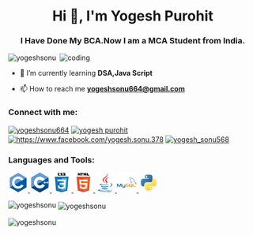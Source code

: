<h1 align="center">Hi 👋, I'm Yogesh Purohit</h1>
<h3 align="center">I Have Done My BCA.Now I am a MCA Student from India.</h3>

<img align="right" alt="coding" width="400" src="https://user-images.githubusercontent.com/55389276/140866485-8fb1c876-9a8f-4d6a-98dc-08c4981eaf70.gif">

<p align="left"> <img src="https://komarev.com/ghpvc/?username=yogeshsonu&label=Profile%20views&color=0e75b6&style=flat" alt="yogeshsonu" /> </p>

- 🌱 I’m currently learning **DSA,Java Script**

- 📫 How to reach me **yogeshsonu664@gmail.com**

<h3 align="left">Connect with me:</h3>
<p align="left">
<a href="https://twitter.com/yogeshsonu664" target="blank"><img align="center" src="https://raw.githubusercontent.com/rahuldkjain/github-profile-readme-generator/master/src/images/icons/Social/twitter.svg" alt="yogeshsonu664" height="30" width="40" /></a>
<a href="https://linkedin.com/in/yogesh-purohit-17a50b211" target="blank"><img align="center" src="https://raw.githubusercontent.com/rahuldkjain/github-profile-readme-generator/master/src/images/icons/Social/linked-in-alt.svg" alt="yogesh purohit" height="30" width="40" /></a>
<a href="https://www.facebook.com/yogesh.sonu.378/" target="blank"><img align="center" src="https://raw.githubusercontent.com/rahuldkjain/github-profile-readme-generator/master/src/images/icons/Social/facebook.svg" alt="https://www.facebook.com/yogesh.sonu.378" height="30" width="40" /></a>
<a href="https://instagram.com/yogesh_sonu568" target="blank"><img align="center" src="https://raw.githubusercontent.com/rahuldkjain/github-profile-readme-generator/master/src/images/icons/Social/instagram.svg" alt="yogesh_sonu568" height="30" width="40" /></a>
</p>

<h3 align="left">Languages and Tools:</h3>
<p align="left"> <a href="https://www.cprogramming.com/" target="_blank" rel="noreferrer"> <img src="https://raw.githubusercontent.com/devicons/devicon/master/icons/c/c-original.svg" alt="c" width="40" height="40"/> </a> <a href="https://www.w3schools.com/cpp/" target="_blank" rel="noreferrer"> <img src="https://raw.githubusercontent.com/devicons/devicon/master/icons/cplusplus/cplusplus-original.svg" alt="cplusplus" width="40" height="40"/> </a> <a href="https://www.w3schools.com/css/" target="_blank" rel="noreferrer"> <img src="https://raw.githubusercontent.com/devicons/devicon/master/icons/css3/css3-original-wordmark.svg" alt="css3" width="40" height="40"/> </a> <a href="https://www.w3.org/html/" target="_blank" rel="noreferrer"> <img src="https://raw.githubusercontent.com/devicons/devicon/master/icons/html5/html5-original-wordmark.svg" alt="html5" width="40" height="40"/> </a> <a href="https://www.java.com" target="_blank" rel="noreferrer"> <img src="https://raw.githubusercontent.com/devicons/devicon/master/icons/java/java-original.svg" alt="java" width="40" height="40"/> </a> <a href="https://www.mysql.com/" target="_blank" rel="noreferrer"> <img src="https://raw.githubusercontent.com/devicons/devicon/master/icons/mysql/mysql-original-wordmark.svg" alt="mysql" width="40" height="40"/> </a> <a href="https://www.python.org" target="_blank" rel="noreferrer"> <img src="https://raw.githubusercontent.com/devicons/devicon/master/icons/python/python-original.svg" alt="python" width="40" height="40"/> </a> </p>

<p><img align="left" src="https://github-readme-stats.vercel.app/api/top-langs?username=yogeshsonu&show_icons=true&locale=en&layout=compact" alt="yogeshsonu" /></p>

<p>&nbsp;<img align="center" src="https://github-readme-stats.vercel.app/api?username=yogeshsonu&show_icons=true&locale=en" alt="yogeshsonu" /></p>

<p><img align="center" src="https://github-readme-streak-stats.herokuapp.com/?user=yogeshsonu&" alt="yogeshsonu" /></p>
